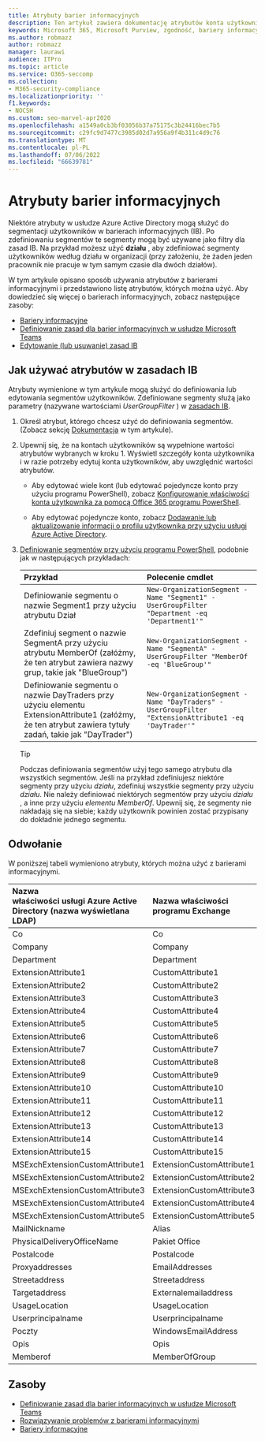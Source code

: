 ```yaml
---
title: Atrybuty barier informacyjnych
description: Ten artykuł zawiera dokumentację atrybutów konta użytkownika usługi Azure Active Directory, których można użyć do definiowania segmentów barier informacyjnych.
keywords: Microsoft 365, Microsoft Purview, zgodność, bariery informacyjne
ms.author: robmazz
author: robmazz
manager: laurawi
audience: ITPro
ms.topic: article
ms.service: O365-seccomp
ms.collection:
- M365-security-compliance
ms.localizationpriority: ''
f1.keywords:
- NOCSH
ms.custom: seo-marvel-apr2020
ms.openlocfilehash: a1549a0cb3bf03056b37a75175c3b24416bec7b5
ms.sourcegitcommit: c29fc9d7477c3985d02d7a956a9f4b311c4d9c76
ms.translationtype: MT
ms.contentlocale: pl-PL
ms.lasthandoff: 07/06/2022
ms.locfileid: "66639781"
---
```

# <a name="information-barriers-attributes"></a>Atrybuty barier informacyjnych

Niektóre atrybuty w usłudze Azure Active Directory mogą służyć do segmentacji użytkowników w barierach informacyjnych (IB). Po zdefiniowaniu segmentów te segmenty mogą być używane jako filtry dla zasad IB. Na przykład możesz użyć **działu** , aby zdefiniować segmenty użytkowników według działu w organizacji (przy założeniu, że żaden jeden pracownik nie pracuje w tym samym czasie dla dwóch działów).

W tym artykule opisano sposób używania atrybutów z barierami informacyjnymi i przedstawiono listę atrybutów, których można użyć. Aby dowiedzieć się więcej o barierach informacyjnych, zobacz następujące zasoby:

- [Bariery informacyjne](information-barriers.md)
- [Definiowanie zasad dla barier informacyjnych w usłudze Microsoft Teams](information-barriers-policies.md)
- [Edytowanie (lub usuwanie) zasad IB](information-barriers-edit-segments-policies.md)

## <a name="how-to-use-attributes-in-ib-policies"></a>Jak używać atrybutów w zasadach IB

Atrybuty wymienione w tym artykule mogą służyć do definiowania lub edytowania segmentów użytkowników. Zdefiniowane segmenty służą jako parametry (nazywane wartościami *UserGroupFilter* ) w [zasadach IB](information-barriers-policies.md).

1. Określ atrybut, którego chcesz użyć do definiowania segmentów. (Zobacz sekcję [Dokumentacja](#reference) w tym artykule).

2. Upewnij się, że na kontach użytkowników są wypełnione wartości atrybutów wybranych w kroku 1. Wyświetl szczegóły konta użytkownika i w razie potrzeby edytuj konta użytkowników, aby uwzględnić wartości atrybutów. 

    - Aby edytować wiele kont (lub edytować pojedyncze konto przy użyciu programu PowerShell), zobacz [Konfigurowanie właściwości konta użytkownika za pomocą Office 365 programu PowerShell](../enterprise/configure-user-account-properties-with-microsoft-365-powershell.md).

    - Aby edytować pojedyncze konto, zobacz [Dodawanie lub aktualizowanie informacji o profilu użytkownika przy użyciu usługi Azure Active Directory](/azure/active-directory/fundamentals/active-directory-users-profile-azure-portal).

3. [Definiowanie segmentów przy użyciu programu PowerShell](information-barriers-policies.md#define-segments-using-powershell), podobnie jak w następujących przykładach:

    |**Przykład**|**Polecenie cmdlet**|
    |:----------|:---------|
    | Definiowanie segmentu o nazwie Segment1 przy użyciu atrybutu Dział | `New-OrganizationSegment -Name "Segment1" -UserGroupFilter "Department -eq 'Department1'"` |
    | Zdefiniuj segment o nazwie SegmentA przy użyciu atrybutu MemberOf (załóżmy, że ten atrybut zawiera nazwy grup, takie jak "BlueGroup") | `New-OrganizationSegment -Name "SegmentA" -UserGroupFilter "MemberOf -eq 'BlueGroup'"` |
    | Definiowanie segmentu o nazwie DayTraders przy użyciu elementu ExtensionAttribute1 (załóżmy, że ten atrybut zawiera tytuły zadań, takie jak "DayTrader") | `New-OrganizationSegment -Name "DayTraders" -UserGroupFilter "ExtensionAttribute1 -eq 'DayTrader'"` |

    > [!TIP]
    > Podczas definiowania segmentów użyj tego samego atrybutu dla wszystkich segmentów. Jeśli na przykład zdefiniujesz niektóre segmenty przy użyciu *działu*, zdefiniuj wszystkie segmenty przy użyciu *działu*. Nie należy definiować niektórych segmentów przy użyciu *działu* , a inne przy użyciu *elementu MemberOf*. Upewnij się, że segmenty nie nakładają się na siebie; każdy użytkownik powinien zostać przypisany do dokładnie jednego segmentu.

## <a name="reference"></a>Odwołanie

W poniższej tabeli wymieniono atrybuty, których można użyć z barierami informacyjnymi.

|**Nazwa<br/> właściwości usługi Azure Active Directory (nazwa wyświetlana LDAP)**|**Nazwa właściwości programu Exchange**|
|:---------------------------------------------------------------|:-------------------------|
| Co | Co |
| Company | Company |
| Department | Department |
| ExtensionAttribute1 | CustomAttribute1 |
| ExtensionAttribute2 | CustomAttribute2 |
| ExtensionAttribute3 | CustomAttribute3 |
| ExtensionAttribute4 | CustomAttribute4 |
| ExtensionAttribute5 | CustomAttribute5 |
| ExtensionAttribute6 | CustomAttribute6 |
| ExtensionAttribute7 | CustomAttribute7 |
| ExtensionAttribute8 | CustomAttribute8 |
| ExtensionAttribute9 | CustomAttribute9 |
| ExtensionAttribute10 | CustomAttribute10 |
| ExtensionAttribute11 | CustomAttribute11 |
| ExtensionAttribute12 | CustomAttribute12 |
| ExtensionAttribute13 | CustomAttribute13 |
| ExtensionAttribute14 | CustomAttribute14 |
| ExtensionAttribute15 | CustomAttribute15 |
| MSExchExtensionCustomAttribute1 | ExtensionCustomAttribute1 |
| MSExchExtensionCustomAttribute2 | ExtensionCustomAttribute2 |
| MSExchExtensionCustomAttribute3 | ExtensionCustomAttribute3 |
| MSExchExtensionCustomAttribute4 | ExtensionCustomAttribute4 |
| MSExchExtensionCustomAttribute5 | ExtensionCustomAttribute5 |
| MailNickname | Alias |
| PhysicalDeliveryOfficeName | Pakiet Office |
| Postalcode | Postalcode |
| Proxyaddresses | EmailAddresses |
| Streetaddress | Streetaddress |
| Targetaddress | Externalemailaddress |
| UsageLocation | UsageLocation |
| Userprincipalname | Userprincipalname |
| Poczty | WindowsEmailAddress |
| Opis | Opis |
| Memberof | MemberOfGroup |

## <a name="resources"></a>Zasoby

- [Definiowanie zasad dla barier informacyjnych w usłudze Microsoft Teams](information-barriers-policies.md)
- [Rozwiązywanie problemów z barierami informacyjnymi](/office365/troubleshoot/information-barriers/information-barriers-troubleshooting)
- [Bariery informacyjne](information-barriers.md)
